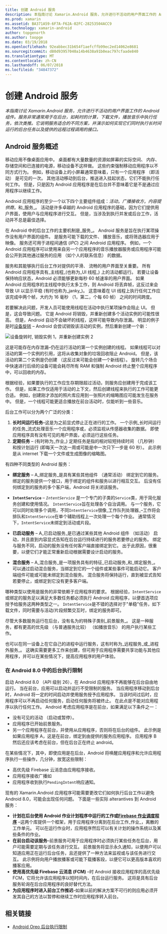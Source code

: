 ```yaml
---
title: 创建 Android 服务
description: 本指南讨论 Xamarin.Android 服务，允许进行不活动的用户界面工作的 Android 组件。 服务非常通常用于在后台，如耗时的计算，下载文件，播放音乐中执行任务，依次类推。 它说明服务适合的不同方案，并演示如何实现它们同时执行长时间运行的后台任务以及提供的远程过程调用的接口。
ms.prod: xamarin
ms.assetid: BA371A59-6F7A-F62A-02FC-28253504ACC9
ms.technology: xamarin-android
author: topgenorth
ms.author: toopge
ms.date: 03/19/2018
ms.openlocfilehash: 92eabbec31b654f1aefcffb99ec2ed14062e8681
ms.sourcegitcommit: d80d93957040a14b4638a91b0eac797cfaade840
ms.translationtype: MT
ms.contentlocale: zh-CN
ms.lasthandoff: 06/07/2018
ms.locfileid: "34847372"
---
```

# <a name="creating-android-services"></a>创建 Android 服务

_本指南讨论 Xamarin.Android 服务，允许进行不活动的用户界面工作的 Android 组件。服务非常通常用于在后台，如耗时的计算，下载文件，播放音乐中执行任务，依次类推。它说明服务适合的不同方案，并演示如何实现它们同时执行长时间运行的后台任务以及提供的远程过程调用的接口。_

## <a name="android-services-overview"></a>Android 服务概述

移动应用不像桌面应用中。 桌面都有大量数量的资源如屏幕的实际空间、 内存、 存储空间和已连接的电源，移动设备不这样做。 这些约束强制移动应用程序以不同方式行为。 例如，移动设备上的小屏幕通常意味着，只有一个应用程序 （即活动） 是可见的一次。 其他活动移动到后台，推送进入挂起状态，它们不能执行任何工作。 但是，只是因为 Android 应用程序是在后台并不意味着它是不是通过应用程序以继续工作。 

Android 应用程序的至少一个以下四个主要组件组成：_活动_，_广播接收方_，_内容提供商_，和_服务_。 活动是许多卓越的 Android 应用程序的基础，因为它们提供用户界面，使用户与应用程序进行交互。 但是，当涉及到执行并发或后台工作，活动并不总是最佳选择。
 
在 Android 中的后台工作的主要机制是_服务_。 Android 服务是旨在执行某项操作没有用户界面的组件。 是服务可能下载的文件、 播放音乐，或将筛选器应用于映像。 服务还可用于进程间通信 (_IPC_) 之间 Android 应用程序。 例如，一个 Android 应用程序可以使用来自另一个应用程序的音乐播放器服务或应用程序可能会公开到其他通过服务的应用 （如个人的联系信息） 的数据。 

服务和其能够执行后台工作对提供的平滑、 流畅的用户界面至关重要。 所有 Android 应用程序具有_主线程_(也称为_UI 线程_) 上的活动都运行。 若要让设备保持响应状态，Android 必须能够更新每秒 60 帧速率的用户界面。 如果 Android 应用程序的主线程中执行太多工作，则 Android 将丢弃帧，这反过来会导致 UI 以显示平稳 (有时也称为_janky_)。 这意味着在 UI 线程上执行任何工作应该完成中两个帧，大约为 16 毫秒 （1，第二，个每 60 帧） 之间的时间跨度。 

若要解决此问题，开发人员可能使用线程在活动中执行某项操作会阻止 UI。 但是，这会导致问题。 它是 Android 将销毁，并重新创建多个活动实例的可能性很高。 但是，Android 自动不会破坏的线程，这样可能导致内存泄漏。 明显的例子是时[设备旋转](~/android/app-fundamentals/handling-rotation.md) &ndash; Android 会尝试销毁该活动的实例，然后重新创建一个新：

![设备旋转时, 销毁实例 1，并重新创建实例 2](images/image-01.png)

这是可能存在内存泄漏&ndash;仍在运行活动的第一个实例创建的线程。 如果线程可以对活动的第一个实例的引用，这将从收集对象的垃圾回收阻止 Android。 但是，该活动的第二个实例是仍创建 （这反过来可能会创建一个新线程）。 旋转几个场合中快速进行后续的设备可能会耗尽所有 RAM 和强制 Android 终止整个应用程序中，可以回收的内存。

根据经验，如果要执行的工作应生存期限超过活动，则服务应创建用于完成该工作。 但是，如果工作仅适用于活动的上下文，然后创建线程来执行的工作可能更合适。 例如，创建刚才添加的照片库应用到一张照片的缩略图应可能发生在服务中。 但是，一个线程可能更适合播放在前台活动时，仅能听到一些音乐。

后台工作可以分为两个广泛的分类：

1. **长时间运行任务**&ndash;这是为之前显式停止正在进行的工作。 一个示例_长时间运行的任务_流式处理音乐一个应用程序或，必须监视从传感器收集的数据。 即使应用程序具有没有可见的用户界面，必须运行这些任务。
2. **定期任务** &ndash; (有时称为_作业_) 定期任务是指的相对较短持续时间 （几秒钟） 和按计划运行 (即每天一次达一周或可能是中一次只下一步是 60 秒）。 此示例是从 internet 下载一个文件或生成图像的缩略图。

有四种不同类型的 Android 服务：

* **绑定服务** &ndash; A_绑定服务_是具有某些其他组件 （通常活动） 绑定到它的服务。 绑定的服务提供一个接口，用于绑定的组件和服务以进行相互交互。 后没有任何绑定到的服务的多个客户端，Android 将关闭该服务。 

* **`IntentService`** &ndash; _`IntentService`_ 是一个专门的子类的`Service`类，用于简化服务创建和使用情况。 `IntentService`旨在处理各个自治调用。 与一个服务，它可以同时处理多个调用，不同`IntentService`很像_工作队列处理器_&ndash;工作将会排队和`IntentService`在单个辅助线程上一次处理一个每个作业。 通常情况下，`IntentService`未绑定到活动或片段。 

* **已启动服务** &ndash; A_已启动服务_是已通过某些其他 Android 组件 （如活动） 启动，并且直到内容显式告知在后台运行持续进行的服务若要停止的服务。 绑定与服务不同，启动的服务没有任何客户端直接绑定到它。 出于此原因，很重要，以便它们才能正常重新启动根据需要设计启动的服务。

* **混合服务** &ndash; A_混合服务_是一项服务具有的特征_已启动服务_和_绑定服务_。 可以通过启动混合服务，当绑定到它的一个组件或某些事件可能启动它。 客户端组件可能或可能未绑定到混合服务。 混合服务将保持运行，直到被显式告知若要停止，或绑定到它没有更多客户端。

哪种类型以使用是服务的非常依赖于应用程序的要求。 根据经验，`IntentService`或绑定的服务足以满足大多数任务都必须执行 Android 应用程序，以便首选项应授予给服务这两种类型之一。 `IntentService`是不错的选择对于"单稳"任务，如下载文件，同时需要与活动/片段频繁交互时，绑定的服务即可。 

尽管大多数服务运行在后台，没有名为的特殊子类别_前景服务_。 这是一种服务，都有更高的优先级 （与普通服务比较） （如播放音乐） 的用户执行某些工作。 

也可以在同一设备上在它自己的进程中运行服务，这有时称为_远程服务_或_进程外服务_。 这确实需要更多工作来创建，但可用于应用程序需要共享功能与其他应用程序，并可以在某些情况下，提高应用程序的用户体验。 

### <a name="background-execution-limits-in-android-80"></a>在 Android 8.0 中的后台执行限制

启动 Android 8.0 （API 级别 26），在 Android 应用程序不再能够在后台自由地运行。 当在前台，应用可以启动并运行不受限制的服务。 当应用程序移动到后台时，Android 将一定的时间启动并使用服务授予应用程序。 当该时间过后时，应用程序可以不再启动任何服务，启动任何服务将被终止。 在此点是不能对应用程序以执行任何工作。 Android 考虑应用程序是在前台，如果满足以下条件之一：

* 没有可见的活动 （启动或暂停）。
* 应用程序已开始前景服务。
* 另一个应用程序在前台，并使用从应用程序，否则将在后台的组件。 此示例是如果应用程序 A，这是在前台，绑定到由提供的服务应用程序。 应用程序 B 然后还应该考虑在前台，但在后台正在终止 android。

在某些情况下，其中，即使应用是在后台，Android 将唤醒应用程序和允许应用程序执行一些操作，几分钟，放宽这些限制：
* 高优先级 Firebase 云消息由应用程序接收。
* 应用程序接收广播如 
* 应用程序收到执行`PendingIntent`响应通知。

现有的 Xamarin.Android 应用程序可能需要更改它们如何执行后台工作以避免 Android 8.0，可能会出现任何问题。 下面是一些实际 alterantives 到 Android 服务：

* **计划在后台使用 Android 作业计划程序中运行的工作或[Firebase 作业调度程序](~/android/platform/firebase-job-dispatcher.md)** &ndash;这两个库提供一个框架，用于应用程序分离到在后台工作_作业_，离散的工作单元。 可以在运行作业时，应用程序然后可以有关计划的操作系统以及某些条件的作业。
* **在前台启动该服务**&ndash;前景服务可用于应用程序时必须执行某些任务在后台，用户可能需要定期与该任务进行交互。 前景服务将显示永久通知，以便用户可以知道应用正在运行后台任务，且还提供了一种方法来监视或与该任务进行交互。 此示例将向用户播放播客或可能下载播客段，以便它可以更高版本喜欢的播客应用。 
* **使用高优先级 Firebase 云消息 (FCM)** &ndash;时 Android 接收应用程序的高优先级 FCM，它将允许该应用程序以短时间内，在后台运行服务。 这将是具有后台服务轮询在后台应用程序的良好替代方法。 
* **为应用程序时进入前台工作推迟**&ndash;如果以前的解决方案不可行的则应用必须开发其自己的方法以暂停和继续工作时应用程序转入前台。

## <a name="related-links"></a>相关链接

* [Android Oreo 后台执行限制](https://www.youtube.com/watch?v=Pumf_4yjTMc)
